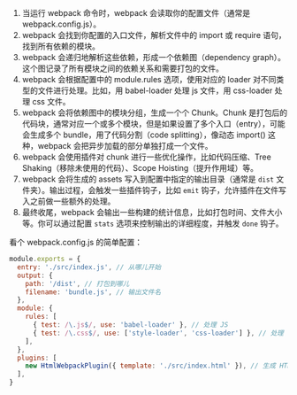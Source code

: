 1. 当运行 webpack 命令时，webpack 会读取你的配置文件（通常是 webpack.config.js）。
2. webpack 会找到你配置的入口文件，解析文件中的 import 或 require 语句，找到所有依赖的模块。
3. webpack 会递归地解析这些依赖，形成一个依赖图（dependency graph）。这个图记录了所有模块之间的依赖关系和需要打包的文件。
4. webpack 会根据配置中的 module.rules 选项，使用对应的 loader 对不同类型的文件进行处理。比如，用 babel-loader 处理 js 文件，用 css-loader 处理 css 文件。
5. webpack 会将依赖图中的模块分组，生成一个个 Chunk。Chunk 是打包后的代码块，通常对应一个或多个模块，但是如果设置了多个入口（entry），可能会生成多个 bundle，用了代码分割（code splitting），像动态 import() 这种，webpack 会把异步加载的部分单独打成一个文件。
6. webpack 会使用插件对 chunk 进行一些优化操作，比如代码压缩、Tree Shaking（移除未使用的代码）、Scope Hoisting（提升作用域）等。
7. webpack 会将生成的 assets 写入到配置中指定的输出目录（通常是 `dist` 文件夹）。输出过程，会触发一些插件钩子，比如 `emit` 钩子，允许插件在文件写入之前做一些额外的处理。
8. 最终收尾，webpack 会输出一些构建的统计信息，比如打包时间、文件大小等。你可以通过配置 `stats` 选项来控制输出的详细程度，并触发 `done` 钩子。

看个 webpack.config.js 的简单配置：

```js
module.exports = {
  entry: './src/index.js', // 从哪儿开始
  output: {
    path: '/dist', // 打包到哪儿
    filename: 'bundle.js', // 输出文件名
  },
  module: {
    rules: [
      { test: /\.js$/, use: 'babel-loader' }, // 处理 JS
      { test: /\.css$/, use: ['style-loader', 'css-loader'] }, // 处理 CSS
    ],
  },
  plugins: [
    new HtmlWebpackPlugin({ template: './src/index.html' }), // 生成 HTML
  ],
}
```

